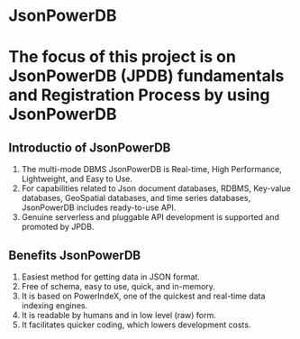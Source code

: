 # JsonPowerDB
# The focus of this project is on JsonPowerDB (JPDB) fundamentals and Registration Process by using JsonPowerDB

## Introductio of JsonPowerDB
  1. The multi-mode DBMS JsonPowerDB is Real-time, High Performance, Lightweight, and Easy to Use. 
  2. For capabilities related to Json document databases, RDBMS, Key-value databases, GeoSpatial databases, and time series databases, JsonPowerDB includes ready-to-use      API. 
  3. Genuine serverless and pluggable API development is supported and promoted by JPDB.

## Benefits JsonPowerDB
  1. Easiest method for getting data in JSON format.
  2. Free of schema, easy to use, quick, and in-memory.
  3. It is based on PowerIndeX, one of the quickest and real-time data indexing engines.
  4. It is readable by humans and in low level (raw) form.
  5. It facilitates quicker coding, which lowers development costs.
